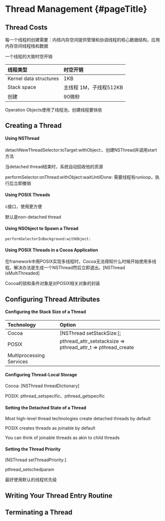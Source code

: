 # Thread Management {#pageTitle}

## Thread Costs

每一个线程的创建需要：内核内存空间提供管理和协调线程的核心数据结构，应用内存空间线程栈和数据

一个线程的大致时空开销

| 线程类型 | 时空开销 |
| :--- | :--- |
| Kernel data structures | 1KB |
| Stack space | 主线程 1M，子线程512KB |
| 创建 | 90微秒 |

Operation Objects使用了线程池，创建线程要快些

## Creating a Thread

#### Using NSThread

detachNewThreadSelector:toTarget:withObject:、创建NSThread并调用start方法

当detached thread结束时，系统自动回收他的资源

performSelector:onThread:withObject:waitUntilDone: 需要线程有runloop，执行后立即撤销

#### Using POSIX Threads

c接口，使用更方便

默认是non-detached thread

#### Using NSObject to Spawn a Thread

`performSelectorInBackground:withObject:`

#### Using POSIX Threads in a Cocoa Application

在framework中用POSIX实现多线程时，Cocoa无法得知什么时候开始使用多线程。解决办法是生成一个NSThread然后立即退出。\[NSThread isMultiThreaded\]

Cocoa的锁和条件对象是对POSIX相关对象的封装

## Configuring Thread Attributes

#### Configuring the Stack Size of a Thread

| Technology | Option |
| :--- | :--- |
| Cocoa | \[NSThread setStackSize:\]; |
| POSIX | pthread\_attr\_setstacksize =&gt; pthread\_attr\_t =&gt; pthread\_create |
| Multiprocessing Services |  |

#### Configuring Thread-Local Storage

Cocoa: \[NSThread threadDictionary\]

POSIX: pthread\_setspecific、pthread\_getspecific

#### Setting the Detached State of a Thread

Most high-level thread technologies create detached threads by default

POSIX creates threads as joinable by default

You can think of joinable threads as akin to child threads

#### Setting the Thread Priority

\[NSThread setThreadPriority:\]

pthread\_setschedparam

最好使用默认的线程优先级

## Writing Your Thread Entry Routine

## Terminating a Thread




